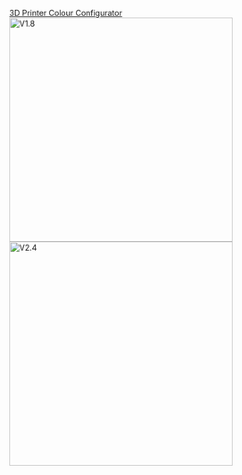 [3D Printer Colour Configurator](https://config.makercube.me) <br>
<img src="https://github.com/koonweee/koonweee.github.io/raw/main/voroncfg/gif/v1.8/v1.8.gif" alt="V1.8" width="400" height="400">
<img src="https://github.com/koonweee/koonweee.github.io/raw/main/voroncfg/gif/v2.4/v2.4.gif" alt="V2.4" width="400" height="400">
